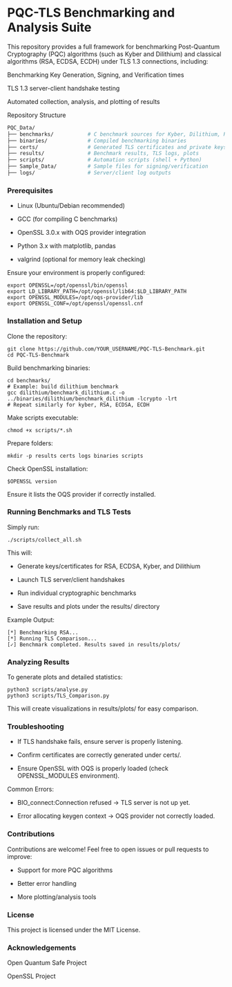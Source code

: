 <h1>PQC-TLS Benchmarking and Analysis Suite</h1>

This repository provides a full framework for benchmarking Post-Quantum Cryptography (PQC) algorithms (such as Kyber and Dilithium) and classical algorithms (RSA, ECDSA, ECDH) under TLS 1.3 connections, including:

Benchmarking Key Generation, Signing, and Verification times

TLS 1.3 server-client handshake testing

Automated collection, analysis, and plotting of results

Repository Structure
``` bash
PQC_Data/
├── benchmarks/           # C benchmark sources for Kyber, Dilithium, RSA, ECDH, ECDSA
├── binaries/             # Compiled benchmarking binaries
├── certs/                # Generated TLS certificates and private keys
├── results/              # Benchmark results, TLS logs, plots
├── scripts/              # Automation scripts (shell + Python)
├── Sample_Data/          # Sample files for signing/verification
├── logs/                 # Server/client log outputs
```
<h3>Prerequisites</h3>

* Linux (Ubuntu/Debian recommended)

* GCC (for compiling C benchmarks)

* OpenSSL 3.0.x with OQS provider integration

* Python 3.x with matplotlib, pandas

* valgrind (optional for memory leak checking)

Ensure your environment is properly configured:
```
export OPENSSL=/opt/openssl/bin/openssl
export LD_LIBRARY_PATH=/opt/openssl/lib64:$LD_LIBRARY_PATH
export OPENSSL_MODULES=/opt/oqs-provider/lib
export OPENSSL_CONF=/opt/openssl/openssl.cnf
```
<h3>Installation and Setup</h3>

Clone the repository:
```
git clone https://github.com/YOUR_USERNAME/PQC-TLS-Benchmark.git
cd PQC-TLS-Benchmark
```
Build benchmarking binaries:
```
cd benchmarks/
# Example: build dilithium benchmark
gcc dilithium/benchmark_dilithium.c -o ../binaries/dilithium/benchmark_dilithium -lcrypto -lrt
# Repeat similarly for kyber, RSA, ECDSA, ECDH
```
Make scripts executable:
```
chmod +x scripts/*.sh
```
Prepare folders:
```
mkdir -p results certs logs binaries scripts
```
Check OpenSSL installation:
```
$OPENSSL version
```
Ensure it lists the OQS provider if correctly installed.

<h3>Running Benchmarks and TLS Tests</h3>

Simply run:
```
./scripts/collect_all.sh
```
This will:

* Generate keys/certificates for RSA, ECDSA, Kyber, and Dilithium

* Launch TLS server/client handshakes

* Run individual cryptographic benchmarks

* Save results and plots under the results/ directory

Example Output:
```
[*] Benchmarking RSA...
[*] Running TLS Comparison...
[✓] Benchmark completed. Results saved in results/plots/
```
<h3>Analyzing Results</h3>

To generate plots and detailed statistics:
```
python3 scripts/analyse.py
python3 scripts/TLS_Comparison.py
```
This will create visualizations in results/plots/ for easy comparison.

<h3>Troubleshooting</h3>

* If TLS handshake fails, ensure server is properly listening.

* Confirm certificates are correctly generated under certs/.

* Ensure OpenSSL with OQS is properly loaded (check OPENSSL_MODULES environment).

Common Errors:

* BIO_connect:Connection refused -> TLS server is not up yet.

* Error allocating keygen context -> OQS provider not correctly loaded.

<h3>Contributions</h3>

Contributions are welcome! Feel free to open issues or pull requests to improve:

* Support for more PQC algorithms

* Better error handling

* More plotting/analysis tools

<h3>License</h3>

This project is licensed under the MIT License.

<h3>Acknowledgements</h3>

Open Quantum Safe Project

OpenSSL Project
